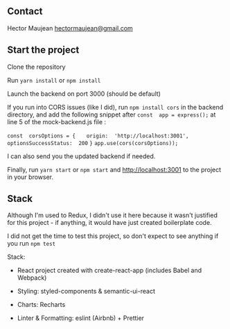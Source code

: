## Contact
Hector Maujean
hectormaujean@gmail.com

## Start the project

Clone the repository

Run `yarn install` or `npm install`

Launch the backend on port 3000 (should be default)

If you run into CORS issues (like I did), run `npm install cors` in the backend directory, and add the following snippet after `const  app = express();` at line 5 of the mock-backend.js file :

`const  corsOptions = {`
`	origin:  'http://localhost:3001',`
`	optionsSuccessStatus:  200`
`}`
`app.use(cors(corsOptions));`

I can also send you the updated backend if needed.

 Finally, run `yarn start` or `npm start` and [http://localhost:3001](http://localhost:3001) to the project in your browser.

## Stack

Although I'm used to Redux, I didn't use it here because it wasn't justified for this project - if anything, it would have just created boilerplate code.

I did not get the time to test this project, so don't expect to see anything if you run  `npm test`  

Stack: 

 - React project created with create-react-app (includes Babel and
   Webpack) 
   
 - Styling: styled-components & semantic-ui-react
 
 - Charts: Recharts

 - Linter & Formatting: eslint (Airbnb) + Prettier
